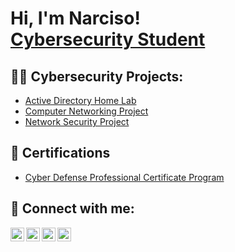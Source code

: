 <h1>Hi, I'm Narciso! <br/><a <a href="https://www.linkedin.com/in/narciso-mora">Cybersecurity Student</a>

<h2>👨‍💻 Cybersecurity Projects:</h2>

  - [Active Directory Home Lab](https://github.com/Cee29/Active-Directory-Home-Lab/blob/main/README.md)
  - [Computer Networking Project](https://github.com/Cee29/Computer-Network-Final-Project)
  - [Network Security Project](https://github.com/Cee29/Network-Security-Final-Project)

<h2>📄 Certifications</h2>

- [Cyber Defense Professional Certificate Program](https://github.com/Cee29/Cyber-Defense-Professional-Certificate-Program)


<h2> 🤳 Connect with me:</h2>

[<img align="left" alt="JoshMadakor | YouTube" width="22px" src="https://cdn.jsdelivr.net/npm/simple-icons@v3/icons/youtube.svg" />][youtube]
[<img align="left" alt="JoshMadakor | Twitter" width="22px" src="https://cdn.jsdelivr.net/npm/simple-icons@v3/icons/twitter.svg" />][twitter]
[<img align="left" alt="JoshMadakor | LinkedIn" width="22px" src="https://cdn.jsdelivr.net/npm/simple-icons@v3/icons/linkedin.svg" />][linkedin]
[<img align="left" alt="JoshMadakor | Instagram" width="22px" src="https://cdn.jsdelivr.net/npm/simple-icons@v3/icons/instagram.svg" />][instagram]

[twitter]: https://twitter.com/joshmadakor
[youtube]: https://www.youtube.com/c/joshmadakor
[instagram]: https://www.instagram.com/joshmadakor/
[linkedin]: https://linkedin.com/in/joshmadakor

<!--
**joshmadakor1/joshmadakor1** is a ✨ _special_ ✨ repository because its `README.md` (this file) appears on your GitHub profile.

Here are some ideas to get you started:

- 🔭 I’m currently working on ...
- 🌱 I’m currently learning ...
- 👯 I’m looking to collaborate on ...
- 🤔 I’m looking for help with ...
- 💬 Ask me about ...
- 📫 How to reach me: ...
- 😄 Pronouns: ...
- ⚡ Fun fact: ...
-->
